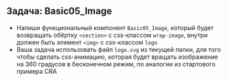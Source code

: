 ## Задача: Basic05_Image

- Напиши функциональный компонент `Basic05_Image`, который будет возвращать обёртку `<section>` c css-классом `wrap-image`, внутри должен быть элемент `<img>` с css-классом `logo`
- Ваша задача использовать файл `logo.svg` из текущей папки, для того чтобы сделать css-анимацию, которая будет вращать изображение на 360 градусов в бесконечном режим, по аналогии из стартового примера CRA
